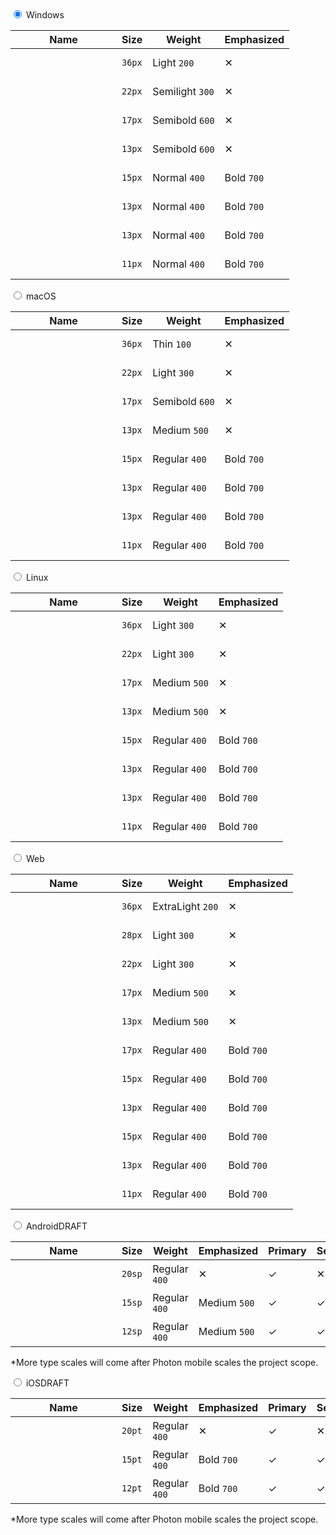 <div class="flex flex-wrap" data-tabs>
  <style type="text/css" scoped>
    .background-image { 
      height: 40px;
      min-width: 154px;
      background-size: contain;
      background-repeat: no-repeat;
      background-position: 0 center;
    } 
  </style>
  <input class="dn" type="radio" name="tabs" id="overview-win" checked="checked">
  <label class="pa2 order-1-m db mb3" for="overview-win">Windows</label>
  <div class="order-last w-100 dn flex-grow-1" data-tab>
    <table>
      <thead>
        <tr>
          <th>Name</th>
          <th>Size</th>
          <th>Weight</th>
          <th>Emphasized</th>
        </tr>
      </thead>
      <tbody>
        <tr>
          <td><div class="background-image" style="background-image: url('../images/typography/win-Display20.png')" alt=""></div></td>
          <td><code>36px</code></td>
          <td>Light <code>200</code></td>
          <td>&#10005;</td>
        </tr>
        <tr>
          <td><div class="background-image" style="background-image: url('../images/typography/win-Title30.png')" alt=""></div></td>
          <td><code>22px</code></td>
          <td>Semilight <code>300</code></td>
          <td>&#10005;</td>
        </tr>
        <tr>
          <td><div class="background-image" style="background-image: url('../images/typography/win-Title20.png')" alt=""></div></td>
          <td><code>17px</code></td>
          <td>Semibold <code>600</code></td>
          <td>&#10005;</td>
        </tr>
        <tr>
          <td><div class="background-image" style="background-image: url('../images/typography/win-Title10.png')" alt=""></div></td>
          <td><code>13px</code></td>
          <td>Semibold <code>600</code></td>
          <td>&#10005;</td>
        </tr>
        <tr>
          <td><div class="background-image" style="background-image: url('../images/typography/win-Body20.png')" alt=""></div></td>
          <td><code>15px</code></td>
          <td>Normal <code>400</code></td>
          <td>Bold <code>700</code></td>
        </tr>
        <tr>
          <td><div class="background-image" style="background-image: url('../images/typography/win-Body10.png')" alt=""></div></td>
          <td><code>13px</code></td>
          <td>Normal <code>400</code></td>
          <td>Bold <code>700</code></td>
        </tr>
        <tr>
          <td><div class="background-image" style="background-image: url('../images/typography/win-Caption20.png')" alt=""></div></td>
          <td><code>13px</code></td>
          <td>Normal <code>400</code></td>
          <td>Bold <code>700</code></td>
      </tr>
        <tr>
          <td><div class="background-image" style="background-image: url('../images/typography/win-Caption10.png')" alt=""></div></td>
          <td><code>11px</code></td>
          <td>Normal <code>400</code></td>
          <td>Bold <code>700</code></td>
        </tr>
      </tbody>
    </table>
  </div>

  <input class="dn" type="radio" name="tabs" id="overview-mac-os">
  <label class="pa2 order-1-m db mb3" for="overview-mac-os">macOS</label>
  <div class="order-last w-100 dn flex-grow-1" data-tab>
    <table>
      <thead>
        <tr>
          <th>Name</th>
          <th>Size</th>
          <th>Weight</th>
          <th>Emphasized</th>
        </tr>
      </thead>
      <tbody>
        <tr>
          <td><div class="background-image" style="background-image: url('../images/typography/mac-Display20.png')" alt=""></div></td>
          <td><code>36px</code></td>
          <td>Thin <code>100</code></td>
          <td>&#10005;</td>
        </tr>
        <tr>
          <td><div class="background-image" style="background-image: url('../images/typography/mac-Title30.png')" alt=""></div></td>
          <td><code>22px</code></td>
          <td>Light <code>300</code></td>
          <td>&#10005;</td>
        </tr>
        <tr>
          <td><div class="background-image" style="background-image: url('../images/typography/mac-Title20.png')" alt=""></div></td>
          <td><code>17px</code></td>
          <td>Semibold <code>600</code></td>
          <td>&#10005;</td>
        </tr>
        <tr>
          <td><div class="background-image" style="background-image: url('../images/typography/mac-Title10.png')" alt=""></div></td>
          <td><code>13px</code></td>
          <td>Medium <code>500</code></td>
          <td>&#10005;</td>
        </tr>
        <tr>
          <td><div class="background-image" style="background-image: url('../images/typography/mac-Body20.png')" alt=""></div></td>
          <td><code>15px</code></td>
          <td>Regular <code>400</code></td>
          <td>Bold <code>700</code></td>
        </tr>
        <tr>
          <td><div class="background-image" style="background-image: url('../images/typography/mac-Body10.png')" alt=""></div></td>
          <td><code>13px</code></td>
          <td>Regular <code>400</code></td>
          <td>Bold <code>700</code></td>
        </tr>
        <tr>
          <td><div class="background-image" style="background-image: url('../images/typography/mac-Caption20.png')" alt=""></div></td>
          <td><code>13px</code></td>
          <td>Regular <code>400</code></td>
          <td>Bold <code>700</code></td>
        </tr>
        <tr>
          <td><div class="background-image" style="background-image: url('../images/typography/mac-Caption10.png')" alt=""></div></td>
          <td><code>11px</code></td>
          <td>Regular <code>400</code></td>
          <td>Bold <code>700</code></td>
        </tr>
      </tbody>
    </table>
  </div>

  <input class="dn" type="radio" name="tabs" id="overview-ubuntu">
  <label class="pa2 order-1-m db mb3" for="overview-ubuntu">Linux</label>
  <div class="order-last w-100 dn flex-grow-1" data-tab>
    <table>
      <thead>
        <tr>
          <th>Name</th>
          <th>Size</th>
          <th>Weight</th>
          <th>Emphasized</th>
        </tr>
      </thead>
      <tbody>
        <tr>
          <td><div class="background-image" style="background-image: url('../images/typography/u-Display20.png')" alt=""></div></td>
          <td><code>36px</code></td>
          <td>Light <code>300</code></td>
          <td>&#10005;</td>
        </tr>
        <tr>
          <td><div class="background-image" style="background-image: url('../images/typography/u-Title30.png')" alt=""></div></td>
          <td><code>22px</code></td>
          <td>Light <code>300</code></td>
          <td>&#10005;</td>
        </tr>
        <tr>
          <td><div class="background-image" style="background-image: url('../images/typography/u-Title20.png')" alt=""></div></td>
          <td><code>17px</code></td>
          <td>Medium <code>500</code></td>
          <td>&#10005;</td>
        </tr>
        <tr>
          <td><div class="background-image" style="background-image: url('../images/typography/u-Title10.png')" alt=""></div></td>
          <td><code>13px</code></td>
          <td>Medium <code>500</code></td>
          <td>&#10005;</td>
        </tr>
        <tr>
          <td><div class="background-image" style="background-image: url('../images/typography/u-Body20.png')" alt=""></div></td>
          <td><code>15px</code></td>
          <td>Regular <code>400</code></td>
          <td>Bold <code>700</code></td>
        </tr>
        <tr>
          <td><div class="background-image" style="background-image: url('../images/typography/u-Body10.png')" alt=""></div></td>
          <td><code>13px</code></td>
          <td>Regular <code>400</code></td>
          <td>Bold <code>700</code></td>
        </tr>
        <tr>
          <td><div class="background-image" style="background-image: url('../images/typography/u-Caption20.png')" alt=""></div></td>
          <td><code>13px</code></td>
          <td>Regular <code>400</code></td>
          <td>Bold <code>700</code></td>
      </tr>
        <tr>
          <td><div class="background-image" style="background-image: url('../images/typography/u-Caption10.png')" alt=""></div></td>
          <td><code>11px</code></td>
          <td>Regular <code>400</code></td>
          <td>Bold <code>700</code></td>
        </tr>
      </tbody>
    </table>
  </div>

  <input class="dn" type="radio" name="tabs" id="overview-web">
  <label class="pa2 order-1-m db mb3" for="overview-web">Web</label>
  <div class="order-last w-100 dn flex-grow-1" data-tab>
    <table>
      <thead>
        <tr>
          <th>Name</th>
          <th>Size</th>
          <th>Weight</th>
          <th>Emphasized</th>
        </tr>
      </thead>
      <tbody>
        <tr>
       <td><div class="background-image" style="background-image: url('../images/typography/web-Display20.png')" alt=""></div></td>
          <td><code>36px</code></td>
          <td>ExtraLight <code>200</code></td>
          <td>&#10005;</td>
        </tr>
        <tr>
       <td><div class="background-image" style="background-image: url('../images/typography/web-Title40.png')" alt=""></div></td>
          <td><code>28px</code></td>
          <td>Light <code>300</code></td>
          <td>&#10005;</td>
        </tr>
        <tr>
       <td><div class="background-image" style="background-image: url('../images/typography/web-Title30.png')" alt=""></div></td>
          <td><code>22px</code></td>
          <td>Light <code>300</code></td>
          <td>&#10005;</td>
        </tr>
        <tr>
       <td><div class="background-image" style="background-image: url('../images/typography/web-Title20.png')" alt=""></div></td>
          <td><code>17px</code></td>
          <td>Medium <code>500</code></td>
          <td>&#10005;</td>
        </tr>
        <tr>
       <td><div class="background-image" style="background-image: url('../images/typography/web-Title10.png')" alt=""></div></td>
          <td><code>13px</code></td>
          <td>Medium <code>500</code></td>
          <td>&#10005;</td>
        </tr>
        <tr>
       <td><div class="background-image" style="background-image: url('../images/typography/web-Body30.png')" alt=""></div></td>
          <td><code>17px</code></td>
          <td>Regular <code>400</code></td>
          <td>Bold <code>700</code></td>
        </tr>
        <tr>
       <td><div class="background-image" style="background-image: url('../images/typography/web-Body20.png')" alt=""></div></td>
          <td><code>15px</code></td>
          <td>Regular <code>400</code></td>
          <td>Bold <code>700</code></td>
        </tr>
        <tr>
       <td><div class="background-image" style="background-image: url('../images/typography/web-Body10.png')" alt=""></div></td>
          <td><code>13px</code></td>
          <td>Regular <code>400</code></td>
          <td>Bold <code>700</code></td>
        </tr>
        <tr>
       <td><div class="background-image" style="background-image: url('../images/typography/web-Caption30.png')" alt=""></div></td>
          <td><code>15px</code></td>
          <td>Regular <code>400</code></td>
          <td>Bold <code>700</code></td>
      </tr>
        <tr>
       <td><div class="background-image" style="background-image: url('../images/typography/web-Caption20.png')" alt=""></div></td>
          <td><code>13px</code></td>
          <td>Regular <code>400</code></td>
          <td>Bold <code>700</code></td>
      </tr>
        <tr>
       <td><div class="background-image" style="background-image: url('../images/typography/web-Caption10.png')" alt=""></div></td>
          <td><code>11px</code></td>
          <td>Regular <code>400</code></td>
          <td>Bold <code>700</code></td>
        </tr>
      </tbody>
    </table>
  </div>

  <input class="dn" type="radio" name="tabs" id="overview-android">
  <label class="pa2 order-1-m db mb3" for="overview-android">Android<span class="f4 fw5 bg-yellow-50 yellow-90 br2 ml2 pa1 lh-solid">DRAFT</span></label>
  <div class="order-last w-100 dn flex-grow-1" data-tab>
    <table>
      <thead>
        <tr>
          <th>Name</th>
          <th>Size</th>
          <th>Weight</th>
          <th>Emphasized</th>
          <th>Primary</th>
          <th>Secondary</th>
        </tr>
      </thead>
      <tbody>
        <!-- <tr>
          <td>Display 20</td>
          <td><code>20sp</code></td>
          <td>Thin <code>100</code></td>
          <td>&#10005;</td>
          <td>&#10003;</td>
          <td>&#10005;</td>
        </tr> -->
       <!--  <tr>
          <td>Title 30</td>
          <td><code>22px</code></td>
          <td>Light <code>300</code></td>
          <td>&#10005;</td>
          <td>&#10003;</td>
          <td>&#10005;</td>
        </tr> -->
        <tr>
          <td><div class="background-image" style="background-image: url('../images/typography/android-Title20.png')" alt=""></div></td>
          <td><code>20sp</code></td>
          <td>Regular <code>400</code></td>
          <td>&#10005;</td>
          <td>&#10003;</td>
          <td>&#10005;</td>
        </tr>
       <!--  <tr>
          <td>Title 10</td>
          <td><code>13px</code></td>
          <td>Medium <code>500</code></td>
          <td>&#10005;</td>
          <td>&#10003;</td>
          <td>&#10005;</td>
        </tr> -->
        <tr>
          <td><div class="background-image" style="background-image: url('../images/typography/android-Body20.png')" alt=""></div></td>
          <td><code>15sp</code></td>
          <td>Regular <code>400</code></td>
          <td>Medium <code>500</code></td>
          <td>&#10003;</td>
          <td>&#10003;</td>
        </tr>
       <!--  <tr>
          <td>Body 10</td>
          <td><code>13px</code></td>
          <td>Regular <code>400</code></td>
          <td>Semibold <code>600</code></td>
          <td>&#10003;</td>
          <td>&#10003;</td>
        </tr> -->
        <tr>
          <td><div class="background-image" style="background-image: url('../images/typography/android-Caption20.png')" alt=""></div></td>
          <td><code>12sp</code></td>
          <td>Regular <code>400</code></td>
          <td>Medium <code>500</code></td>
          <td>&#10003;</td>
          <td>&#10003;</td>
      </tr>
        <!-- <tr>
          <td>Caption 10</td>
          <td><code>11px</code></td>
          <td>Regular <code>400</code></td>
          <td>Semibold <code>600</code></td>
          <td>&#10003;</td>
          <td>&#10003;</td>
        </tr> -->
      </tbody>
    </table>
    <p>*More type scales will come after Photon mobile scales the project scope.</p>
  </div>

  <input class="dn" type="radio" name="tabs" id="overview-iOS">
  <label class="pa2 order-1-m db mb3" for="overview-iOS">iOS<span class="f4 fw5 bg-yellow-50 yellow-90 br2 ml2 pa1 lh-solid">DRAFT</span></label>
  <div class="order-last w-100 dn flex-grow-1" data-tab>
    <table>
      <thead>
        <tr>
          <th>Name</th>
          <th>Size</th>
          <th>Weight</th>
          <th>Emphasized</th>
          <th>Primary</th>
          <th>Secondary</th>
        </tr>
      </thead>
      <tbody>
        <!-- <tr>
          <td>Display 20</td>
          <td><code>20px</code></td>
          <td>Thin <code>100</code></td>
          <td>&#10005;</td>
          <td>&#10003;</td>
          <td>&#10005;</td>
        </tr> -->
        <!-- <tr>
          <td>Title 30</td>
          <td><code>22px</code></td>
          <td>Light <code>300</code></td>
          <td>&#10005;</td>
          <td>&#10003;</td>
          <td>&#10005;</td>
        </tr> -->
        <tr>
          <td><div class="background-image" style="background-image: url('../images/typography/iOS-Title20.png')" alt=""></div></td>
          <td><code>20pt</code></td>
          <td>Regular <code>400</code></td>
          <td>&#10005;</td>
          <td>&#10003;</td>
          <td>&#10005;</td>
        </tr>
        <!-- <tr>
          <td>Title 10</td>
          <td><code>13px</code></td>
          <td>Medium <code>500</code></td>
          <td>&#10005;</td>
          <td>&#10003;</td>
          <td>&#10005;</td>
        </tr> -->
        <tr>
          <td><div class="background-image" style="background-image: url('../images/typography/iOS-Body20.png')" alt=""></div></td>
          <td><code>15pt</code></td>
          <td>Regular <code>400</code></td>
          <td>Bold <code>700</code></td>
          <td>&#10003;</td>
          <td>&#10003;</td>
        </tr>
        <!-- <tr>
          <td>Body 10</td>
          <td><code>13px</code></td>
          <td>Regular <code>400</code></td>
          <td>Semibold <code>600</code></td>
          <td>&#10003;</td>
          <td>&#10003;</td>
        </tr> -->
        <tr>
          <td><div class="background-image" style="background-image: url('../images/typography/iOS-Caption20.png')" alt=""></div></td>
          <td><code>12pt</code></td>
          <td>Regular <code>400</code></td>
          <td>Bold <code>700</code></td>
          <td>&#10003;</td>
          <td>&#10003;</td>
        </tr>
       <!--  <tr>
          <td>Caption 10</td>
          <td><code>11px</code></td>
          <td>Regular <code>400</code></td>
          <td>Semibold <code>600</code></td>
          <td>&#10003;</td>
          <td>&#10003;</td>
        </tr> -->
      </tbody>
    </table>
    <p>*More type scales will come after Photon mobile scales the project scope.</p>
  </div>
</div>
